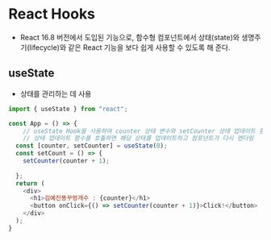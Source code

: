 # React Hooks

- React 16.8 버전에서 도입된 기능으로, 함수형 컴포넌트에서 상태(state)와 생명주기(lifecycle)와 같은 React 기능을 보다 쉽게 사용할 수 있도록 해 준다.

## useState

- 상태를 관리하는 데 사용

```js
import { useState } from "react";

const App = () => {
    // useState Hook을 사용하여 counter 상태 변수와 setCounter 상태 업데이트 함수를 생성
    // 상태 업데이트 함수를 호출하면 해당 상태를 업데이트하고 컴포넌트가 다시 렌더링
  const [counter, setCounter] = useState(0);
  const setCount = () => {
    setCounter(counter + 1);
    
  };
  return (
    <div>
      <h1>김예진똥꾸멍개수 : {counter}</h1>
      <button onClick={() => setCounter(counter + 1)}>Click!</button>
    </div>
  );
}
```